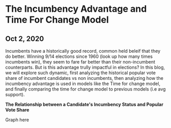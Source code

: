 # The Incumbency Advantage and Time For Change Model
## Oct 2, 2020

Incumbents have a historically good record, common held beleif that they do better. Winning 9/14 elections since 1960 (look up how many times incumbents win), they seem to fare far better than their non-incumbent counterparts. But is this advantage trully impactful in elections? In this blog, we will explore such dynamic, first analyzing the historical popular vote share of incumbent candidates vs non incumbents, then analyzing how the incumbency advantage is used in models like the Time for change model, and finally comparing the time for change model to previous models (i.e avg support). 

**The Relationship between a Candidate's Incumbency Status and Popular Vote Share** 

Graph here


